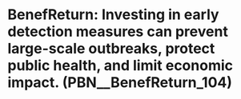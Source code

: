 # BenefReturn: __Investing in early detection measures can prevent large-scale outbreaks, protect public health, and limit economic impact.__ (PBN__BenefReturn_104)

